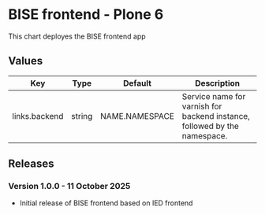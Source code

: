 # BISE frontend - Plone 6

This chart deployes the BISE frontend app

## Values

| Key           | Type   | Default        | Description                                                               |
| ------------- | ------ | -------------- | ------------------------------------------------------------------------- |
| links.backend | string | NAME.NAMESPACE | Service name for varnish for backend instance, followed by the namespace. |

## Releases

### Version 1.0.0 - 11 October 2025
- Initial release of BISE frontend based on IED frontend
